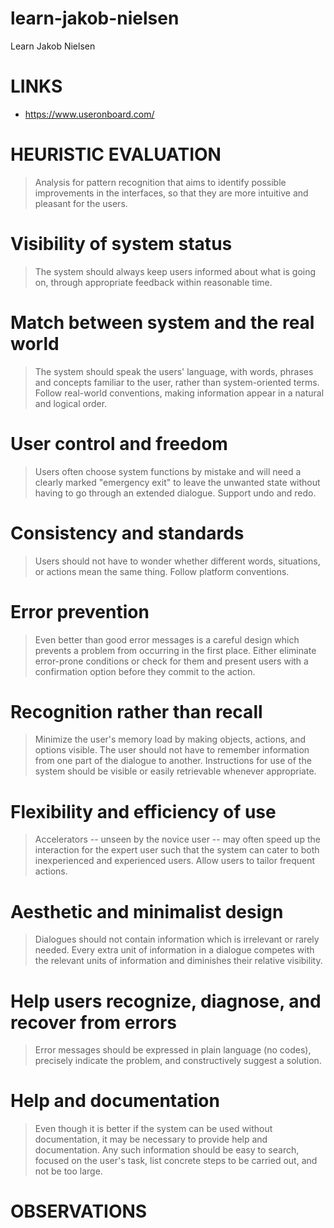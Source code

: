# learn-jakob-nielsen
Learn Jakob Nielsen

# LINKS
- https://www.useronboard.com/

# HEURISTIC EVALUATION
> Analysis for pattern recognition that aims to identify possible improvements in the interfaces, so that they are more intuitive and pleasant for the users.


# Visibility of system status
> The system should always keep users informed about what is going on, through appropriate feedback within reasonable time.

# Match between system and the real world
> The system should speak the users' language, with words, phrases and concepts familiar to the user, rather than system-oriented terms. Follow real-world conventions, making information appear in a natural and logical order.

# User control and freedom
> Users often choose system functions by mistake and will need a clearly marked "emergency exit" to leave the unwanted state without having to go through an extended dialogue. Support undo and redo.

# Consistency and standards
> Users should not have to wonder whether different words, situations, or actions mean the same thing. Follow platform conventions.

# Error prevention
>Even better than good error messages is a careful design which prevents a problem from occurring in the first place. Either eliminate error-prone conditions or check for them and present users with a confirmation option before they commit to the action.

# Recognition rather than recall
> Minimize the user's memory load by making objects, actions, and options visible. The user should not have to remember information from one part of the dialogue to another. Instructions for use of the system should be visible or easily retrievable whenever appropriate.

# Flexibility and efficiency of use
> Accelerators -- unseen by the novice user -- may often speed up the interaction for the expert user such that the system can cater to both inexperienced and experienced users. Allow users to tailor frequent actions.

# Aesthetic and minimalist design
> Dialogues should not contain information which is irrelevant or rarely needed. Every extra unit of information in a dialogue competes with the relevant units of information and diminishes their relative visibility.

# Help users recognize, diagnose, and recover from errors
> Error messages should be expressed in plain language (no codes), precisely indicate the problem, and constructively suggest a solution.

# Help and documentation
> Even though it is better if the system can be used without documentation, it may be necessary to provide help and documentation. Any such information should be easy to search, focused on the user's task, list concrete steps to be carried out, and not be too large.


# OBSERVATIONS
